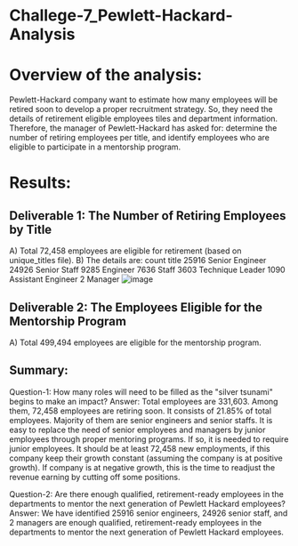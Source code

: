 # Challege-7_Pewlett-Hackard-Analysis

# Overview of the analysis: 
Pewlett-Hackard company want to estimate how many employees will be retired soon to develop a proper recruitment strategy. So, they need the details of retirement eligible employees tiles and department information. Therefore, the manager of Pewlett-Hackard has asked for: determine the number of retiring employees per title, and identify employees who are eligible to participate in a mentorship program. 

# Results: 
## Deliverable 1: The Number of Retiring Employees by Title
A) Total 72,458 employees are eligible for retirement (based on unique_titles file).
B) The details are:
count	title
25916	Senior Engineer
24926	Senior Staff
9285	Engineer
7636	Staff
3603	Technique Leader
1090	Assistant Engineer
2	Manager
![image](https://user-images.githubusercontent.com/100442163/164781744-e9e78e4a-e080-4d3e-bf27-78ce53c41913.png)

## Deliverable 2: The Employees Eligible for the Mentorship Program
A) Total 499,494 employees are eligible for the mentorship program.

## Summary: 
Question-1: How many roles will need to be filled as the "silver tsunami" begins to make an impact?
Answer: Total employees are 331,603. Among them, 72,458 employees are retiring soon. It consists of 21.85% of total employees. Majority of them are senior engineers and senior staffs. It is easy to replace the need of senior employees and managers by junior employees through proper mentoring programs. If so, it is needed to require junior employees. It should be at least 72,458 new employments, if this company keep their growth constant (assuming the company is at positive growth). If company is at negative growth, this is the time to readjust the revenue earning by cutting off some positions. 

Question-2: Are there enough qualified, retirement-ready employees in the departments to mentor the next generation of Pewlett Hackard employees?
Answer: We have identified 25916 senior engineers, 24926 senior staff, and 2 managers are enough qualified, retirement-ready employees in the departments to mentor the next generation of Pewlett Hackard employees.
